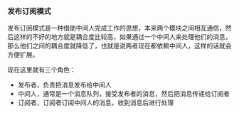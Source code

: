 ### 发布订阅模式

发布订阅模式是一种借助中间人完成工作的思想，本来两个模块之间相互通信，然后这样的不好的地方就是耦合度比较高，如果通过一个中间人来处理他们的消息，那么他们之间的耦合度就降低了，也就是说两者现在都依赖中间人，这样的话就会方便扩展。

现在这里就有三个角色：

- 发布者，负责把消息发布给中间人
- 中间人，通常是一个消息队列，接受发布者的消息，然后把消息传递给订阅者
- 订阅者，订阅者订阅中间人的消息，收到消息后进行处理











